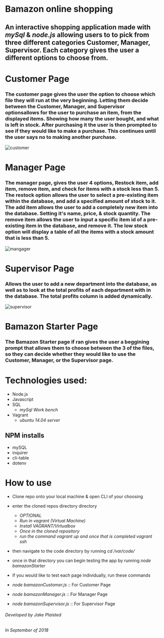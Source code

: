 # Bamazon online shopping
## An interactive shopping application made with _mySql_ & _node.js_ allowing users to to pick from three different categories **Customer, Manager, Supervisor**. Each category gives the user a different options to choose from.

# Customer Page
### The customer page gives the user the option to choose which file they will run at the very beginning. Letting them decide between the Customer, Manager, and Supervisor optionsallows for the user to purchase an item, from the displayed items. Showing how many the user bought, and what is left in stock. After purchasing it the user is then prompted to see if they would like to make a purchase. This continues until the user says no to making another purchase.
![customer](./code/images/customer_1.gif)

# Manager Page
### The manager page, gives the user 4 options, Restock item, add item, remove item, and check for items with a stock less than 5. The restock option allows the user to select a pre-existing item within the database, and add a specified amount of stock to it. The add item allows the user to add a completely new item into the database. Setting it's name, price, & stock quantity. The remove item allows the user to input a specific item id of a pre-existing item in the database, and remove it. The low stock option will display a table of all the items with a stock amount that is less than 5. 
![mangager](./code/images/manager.gif)

# Supervisor Page

### Allows the user to add a new department into the database, as well as to look at the total profits of each department with in the database. The total profits column is added dynamically. 
![supervisor](./code/images/supervisor.gif)

# Bamazon Starter Page
### The Bamazon Starter page if ran gives the user a beggining prompt that allows them to choose between the 3 of the files, so they can decide whether they would like to use the Customer, Manager, or the Supervisor page.




# Technologies used: 
* Node.js
* Javascript
* SQL
  - *mySql Work bench*
* Vagrant
  - *ubuntu 14.04 server*
## NPM installs
* mySQL
* inquirer
* cli-table
* dotenv

# How to use
* Clone repo onto your local machine & open CLI of your choosing
* enter the cloned repos directory directory
    - *OPTIONAL*
    - *Run in vagrant (Virtual Machine)*
    - *Install VAGRANT/Virtualbox*
    - *Once in the cloned repository*
    - *run the command _vagrant up_ and once that is completed _vagrant ssh_*

* then navigate to the code directory by running _cd /var/code/_
* once in that directory you can begin testing the app by running _node bamazonStarter_

* If you would like to test each page individually, run these commands
* _node bamazonCustomer.js_    :: For Customer Page
* _node bamazonManager.js_     :: For Manager Page
* _node bamazonSupervisor.js_ :: For Supervisor Page


###### Developed by Jake Plaisted
###### In September of 2018